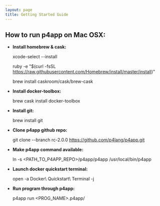 ```yaml
---
layout: page
title: Getting Started Guide
---
```


## How to run p4app on Mac OSX:

* **Install homebrew & cask:**

    xcode-select --install

    ruby -e "$(curl -fsSL https://raw.githubusercontent.com/Homebrew/install/master/install)"

    brew install caskroom/cask/brew-cask

* **Install docker-toolbox:**

    brew cask install docker-toolbox

* **Install git:**

    brew install git

* **Clone p4app github repo:**

    git clone --branch rc-2.0.0 https://github.com/p4lang/p4app.git

* **Make p4app command available:**

    ln -s &lt;PATH_TO_P4APP_REPO&gt;/p4app/p4app /usr/local/bin/p4app

* **Launch docker quickstart terminal:**

    open -a Docker\ Quickstart\ Terminal -j

* **Run program through p4app:**

    p4app run &lt;PROG_NAME&gt;.p4app/
